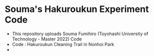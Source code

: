 # Souma's Hakuroukun Experiment Code
- This repository uploads Souma Fumihiro (Toyohashi University of Technology - Master 2022) Code
- Code : Hakuroukun Cleaning Trail in Nonhoi Park
- 
